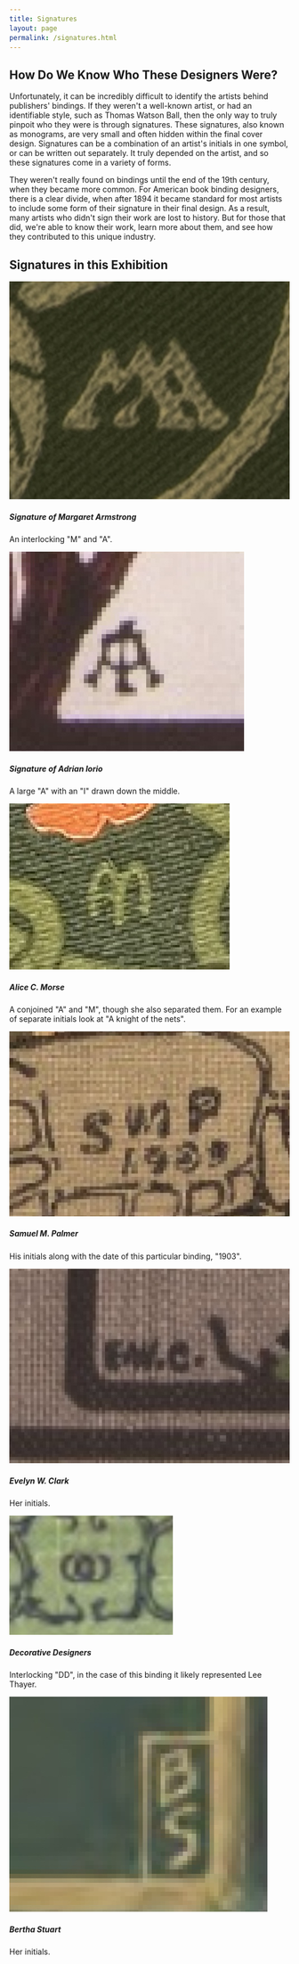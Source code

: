 ```yaml
---
title: Signatures
layout: page
permalink: /signatures.html
---
```

## How Do We Know Who These Designers Were?
Unfortunately, it can be incredibly difficult to identify the artists behind publishers' bindings. If they weren't a well-known artist, or had an identifiable style, such as Thomas Watson Ball, then the only way to truly pinpoit who they were is through signatures. These signatures, also known as monograms, are very small and often hidden within the final cover design. Signatures can be a combination of an artist's initials in one symbol, or can be written out separately. It truly depended on the artist, and so these signatures come in a variety of forms. 

They weren't really found on bindings until the end of the 19th century, when they became more common. For American book binding designers, there is a clear divide, when after 1894 it became standard for most artists to include some form of their signature in their final design. As a result, many artists who didn't sign their work are lost to history. But for those that did, we're able to know their work, learn more about them, and see how they contributed to this unique industry. 
  
## Signatures in this Exhibition


<div class="row row-cols-1 row-cols-md-2 row-cols-lg-3 g-3">
  <div class="col">
    <div class="card">
      <img src="objects/armstrong.jpg" class="card-img-top">
      <div class="card-body">
        <h5 class="card-title">Signature of Margaret Armstrong</h5>
        <p class="card-text">
          An interlocking "M" and "A".
        </p>
      </div>
    </div>
  </div>
  <div class="col">
    <div class="card">
      <img src="objects/iorio.jpg" class="card-img-top">
      <div class="card-body">
        <h5 class="card-title">Signature of Adrian Iorio</h5>
        <p class="card-text">
          A large "A" with an "I" drawn down the middle.
        </p>
      </div>
    </div>
  </div>
  <div class="col">
    <div class="card">
      <img src="objects/morse.jpg" class="card-img-top">
      <div class="card-body">
        <h5 class="card-title">Alice C. Morse</h5>
        <p class="card-text">
          A conjoined "A" and "M", though she also separated them. For an example of separate initials look at "A knight of the nets". 
        </p>
      </div>
    </div>
  </div>
  <div class="col">
    <div class="card">
      <img src="objects/palmer.jpg" class="card-img-top">
      <div class="card-body">
        <h5 class="card-title">Samuel M. Palmer</h5>
        <p class="card-text">
          His initials along with the date of this particular binding, "1903".
        </p>
      </div>
    </div>
  </div>
  <div class="col">
    <div class="card">
      <img src="objects/clark.jpg" class="card-img-top">
      <div class="card-body">
        <h5 class="card-title">Evelyn W. Clark</h5>
        <p class="card-text">
          Her initials.
        </p>
      </div>
    </div>
  </div>
  <div class="col">
    <div class="card">
      <img src= "objects/dd.jpg" class="card-img-top">
      <div class="card-body">
        <h5 class="card-title">Decorative Designers</h5>
        <p class="card-text">
         Interlocking "DD", in the case of this binding it likely represented Lee Thayer.
        </p>
      </div>
    </div>
  </div>
    <div class="col">
    <div class="card">
      <img src= "objects/bertha.jpg" class="card-img-top">
      <div class="card-body">
        <h5 class="card-title">Bertha Stuart</h5>
        <p class="card-text">
         Her initials.
        </p>
      </div>
    </div>
  </div>
</div>
